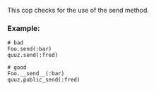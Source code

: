 This cop checks for the use of the send method.

### Example:
    # bad
    Foo.send(:bar)
    quuz.send(:fred)

    # good
    Foo.__send__(:bar)
    quuz.public_send(:fred)